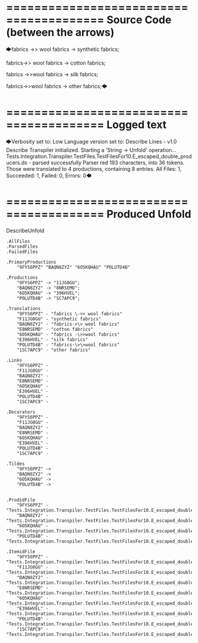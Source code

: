 ========================================
Source Code (between the arrows)
========================================

🡆fabrics \->> wool fabrics ->
	synthetic fabrics;

fabrics->\> wool fabrics ->
	cotton fabrics;

fabrics -\>>wool fabrics ->
	silk fabrics;

fabrics-\>\>wool fabrics ->
	other fabrics;🡄

========================================
Logged text
========================================

🡆Verbosity set to: Low
Language version set to: Describe Lines - v1.0
Describe Transpiler initialized.
Starting a 'String -> Unfold' operation...
Tests.Integration.Transpiler.TestFiles.TestFilesFor10.E_escaped_double_producers.ds - parsed successfully
Parser red 193 characters, into 36 tokens.
Those were translated to 4 productions, containing 8 entries.
All Files: 1, Succeeded: 1, Failed: 0, Errors: 0🡄

========================================
Produced Unfold
========================================

DescribeUnfold

    .AllFiles
    .ParsedFiles
    .FailedFiles

    .PrimaryProductions
        "9FYS6PPZ" "BAQN8ZY2" "6O5KQHAU" "POLUTD4B" 

    .Productions
        "9FYS6PPZ" -> "11JG0GU";
        "BAQN8ZY2" -> "8NRSEMD";
        "6O5KQHAU" -> "396HVEL";
        "POLUTD4B" -> "SC7APC9";

    .Translations
        "9FYS6PPZ" - "fabrics \->> wool fabrics"
        "F11JG0GU" - "synthetic fabrics"
        "BAQN8ZY2" - "fabrics->\> wool fabrics"
        "E8NRSEMD" - "cotton fabrics"
        "6O5KQHAU" - "fabrics -\>>wool fabrics"
        "E396HVEL" - "silk fabrics"
        "POLUTD4B" - "fabrics-\>\>wool fabrics"
        "1SC7APC9" - "other fabrics"

    .Links
        "9FYS6PPZ" - 
        "F11JG0GU" - 
        "BAQN8ZY2" - 
        "E8NRSEMD" - 
        "6O5KQHAU" - 
        "E396HVEL" - 
        "POLUTD4B" - 
        "1SC7APC9" - 

    .Decorators
        "9FYS6PPZ" - 
        "F11JG0GU" - 
        "BAQN8ZY2" - 
        "E8NRSEMD" - 
        "6O5KQHAU" - 
        "E396HVEL" - 
        "POLUTD4B" - 
        "1SC7APC9" - 

    .Tildes
        "9FYS6PPZ" -> 
        "BAQN8ZY2" -> 
        "6O5KQHAU" -> 
        "POLUTD4B" -> 


    .ProdidFile
        "9FYS6PPZ" - "Tests.Integration.Transpiler.TestFiles.TestFilesFor10.E_escaped_double_producers.ds"
        "BAQN8ZY2" - "Tests.Integration.Transpiler.TestFiles.TestFilesFor10.E_escaped_double_producers.ds"
        "6O5KQHAU" - "Tests.Integration.Transpiler.TestFiles.TestFilesFor10.E_escaped_double_producers.ds"
        "POLUTD4B" - "Tests.Integration.Transpiler.TestFiles.TestFilesFor10.E_escaped_double_producers.ds"

    .ItemidFile
        "9FYS6PPZ" - "Tests.Integration.Transpiler.TestFiles.TestFilesFor10.E_escaped_double_producers.ds"
        "F11JG0GU" - "Tests.Integration.Transpiler.TestFiles.TestFilesFor10.E_escaped_double_producers.ds"
        "BAQN8ZY2" - "Tests.Integration.Transpiler.TestFiles.TestFilesFor10.E_escaped_double_producers.ds"
        "E8NRSEMD" - "Tests.Integration.Transpiler.TestFiles.TestFilesFor10.E_escaped_double_producers.ds"
        "6O5KQHAU" - "Tests.Integration.Transpiler.TestFiles.TestFilesFor10.E_escaped_double_producers.ds"
        "E396HVEL" - "Tests.Integration.Transpiler.TestFiles.TestFilesFor10.E_escaped_double_producers.ds"
        "POLUTD4B" - "Tests.Integration.Transpiler.TestFiles.TestFilesFor10.E_escaped_double_producers.ds"
        "1SC7APC9" - "Tests.Integration.Transpiler.TestFiles.TestFilesFor10.E_escaped_double_producers.ds"

